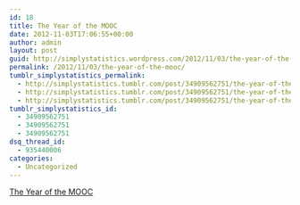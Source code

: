 ```yaml
---
id: 18
title: The Year of the MOOC
date: 2012-11-03T17:06:55+00:00
author: admin
layout: post
guid: http://simplystatistics.wordpress.com/2012/11/03/the-year-of-the-mooc
permalink: /2012/11/03/the-year-of-the-mooc/
tumblr_simplystatistics_permalink:
  - http://simplystatistics.tumblr.com/post/34909562751/the-year-of-the-mooc
  - http://simplystatistics.tumblr.com/post/34909562751/the-year-of-the-mooc
  - http://simplystatistics.tumblr.com/post/34909562751/the-year-of-the-mooc
tumblr_simplystatistics_id:
  - 34909562751
  - 34909562751
  - 34909562751
dsq_thread_id:
  - 935440006
categories:
  - Uncategorized
---
```

[The Year of the MOOC](http://nyti.ms/TTn1E6)